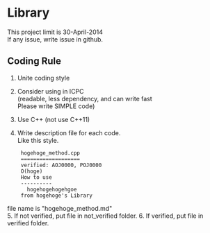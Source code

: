 Library
=================
This project limit is 30-April-2014<br>
If any issue, write issue in github.

Coding Rule
-----------------
1. Unite coding style
2. Consider using in ICPC<br>
        (readable, less dependency, and can write fast<br>
        Please write SIMPLE code)
3. Use C++ (not use C++11)
4. Write description file for each code.<br>
        Like this style.<br>


        hogehoge_method.cpp
        ===================
        verified: AOJ0000, POJ0000
        O(hoge)
        How to use
        ----------
          hogehogehogehgoe
        from hogehoge's Library


file name is "hogehoge_method.md"<br>
5. If not verified, put file in not_verified folder.
6. If verified, put file in verified folder.


